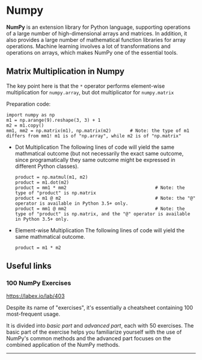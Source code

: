 # Numpy
**NumPy** is an extension library for Python language, supporting operations of a large number of high-dimensional arrays and matrices. In addition, it also provides a large number of mathematical function libraries for array operations. Machine learning involves a lot of transformations and operations on arrays, which makes NumPy one of the essential tools.

## Matrix Multiplication in Numpy

The key point here is that the `*` operator performs element-wise multiplication for `numpy.array`, but dot multiplicator for `numpy.matrix`

Preparation code:

    import numpy as np
    m1 = np.arange(9).reshape(3, 3) + 1                  
    m2 = m1.copy()
    mm1, mm2 = np.matrix(m1), np.matrix(m2)       # Note: the type of m1 differs from mm1! m1 is of "np.array", while m2 is of "np.matrix" 

* Dot Multiplication
    The following lines of code will yield the same mathmatical outcome (but not necessarily the exact same outcome, since programatically they same outcome might be expressed in different Python classes).

      product = np.matmul(m1, m2)
      product = m1.dot(m2)
      product = mm1 * mm2                                 # Note: the type of "product" is np.matrix
      product = m1 @ m2                                   # Note: the "@" operator is available in Python 3.5+ only.
      product = mm1 @ mm2                                 # Note: the type of "product" is np.matrix, and the "@" operator is available in Python 3.5+ only.
    
* Element-wise Multiplication
    The following lines of code will yield the same mathmatical outcome.

      product = m1 * m2

## Useful links

### 100 NumPy Exercises
https://labex.io/lab/403

Despite its name of "exercises", it's essentially a cheatsheet containing 100 most-frequent usage. 

It is divided into _basic part_ and _advanced part_, each with 50 exercises. The basic part of the exercise helps you familiarize yourself with the use of NumPy's common methods and the advanced part focuses on the combined application of the NumPy methods. 

<html><hr /></html>

